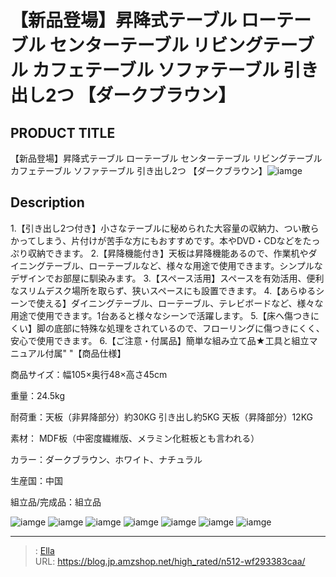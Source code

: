 # 【新品登場】昇降式テーブル ローテーブル センターテーブル リビングテーブル カフェテーブル ソファテーブル 引き出し2つ 【ダークブラウン】


## PRODUCT TITLE 

【新品登場】昇降式テーブル ローテーブル センターテーブル リビングテーブル カフェテーブル ソファテーブル 引き出し2つ 【ダークブラウン】![iamge](https://b2bfiles1.gigab2b.cn/image/wkseller/301/20220721_0975e7ed92ac6204d8420ac6f7c0b02f.jpg)

## Description

1.【引き出し2つ付き】小さなテーブルに秘められた大容量の収納力、つい散らかってしまう、片付けが苦手な方にもおすすめです。本やDVD・CDなどをたっぷり収納できます。
2.【昇降機能付き】天板は昇降機能あるので、作業机やダイニングテーブル、ローテーブルなど、様々な用途で使用できます。シンプルなデザインでお部屋に馴染みます。
3.【スペース活用】スペースを有効活用、便利なスリムデスク場所を取らず、狭いスペースにも設置できます。
4.【あらゆるシーンで使える】ダイニングテーブル、ローテーブル、テレビボードなど、様々な用途で使用できます。1台あると様々なシーンで活躍します。
5.【床へ傷つきにくい】脚の底部に特殊な処理をされているので、フローリングに傷つきにくく、安心で使用できます。
6.【ご注意・付属品】簡単な組み立て品★工具と組立マニュアル付属&#34;
&#34;【商品仕様】

商品サイズ：幅105×奥行48×高さ45cm

重量：24.5kg    

耐荷重：天板（非昇降部分）約30KG 引き出し約5KG 天板（昇降部分）12KG

素材： MDF板（中密度繊維版、メラミン化粧板とも言われる）

カラー：ダークブラウン、ホワイト、ナチュラル

生産国：中国

組立品/完成品：組立品



![iamge](https://b2bfiles1.gigab2b.cn/image/wkseller/301/20220721_1a1e974ce70192c13b14464072d4aac6.jpg)
![iamge](https://b2bfiles1.gigab2b.cn/image/wkseller/301/20220721_8fdd1e869025b8e9e411cca484122f49.jpg)
![iamge](https://b2bfiles1.gigab2b.cn/image/wkseller/301/20220721_572d31b4bd13567ad8519e18e2a21873.jpg)
![iamge](https://b2bfiles1.gigab2b.cn/image/wkseller/301/20220721_4174f310f2f759aecef164524523664a.jpg)
![iamge](https://b2bfiles1.gigab2b.cn/image/wkseller/301/20220721_78a6cb46ce864f33fc50c09547099883.jpg)
![iamge](https://b2bfiles1.gigab2b.cn/image/wkseller/301/20220721_0bfd8751d3f62952075b2d28d6963ff1.jpg)
![iamge](https://b2bfiles1.gigab2b.cn/image/wkseller/301/20220913_e839a45306a933805d2882adc39f8b71.jpg)


---

> : [Ella](https://blog.jp.amzshop.net/)  
> URL: https://blog.jp.amzshop.net/high_rated/n512-wf293383caa/  

